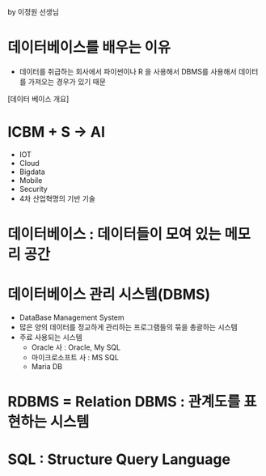 by 이정원 선생님

# 데이터베이스를 배우는 이유
  * 데이터를 취급하는 회사에서 파이썬이나 R 을 사용해서 DBMS를 사용해서 데이터를 가져오는 경우가 있기 때문

[데이터 베이스 개요]

# ICBM + S -> AI
  * IOT
  * Cloud
  * Bigdata
  * Mobile
  * Security
  * 4차 산업혁명의 기반 기술

# 데이터베이스 : 데이터들이 모여 있는 메모리 공간

# 데이터베이스 관리 시스템(DBMS) 
  * DataBase Management System
  * 많은 양의 데이터를 정교하게 관리하는 프로그램들의 묶을 총괄하는 시스템
  * 주료 사용되는 시스템
    - Oracle 사 : Oracle, My SQL
    - 마이크로소프트 사 : MS SQL
    - Maria DB

# RDBMS = Relation DBMS : 관계도를 표현하는 시스템

# SQL : Structure Query Language

# 
